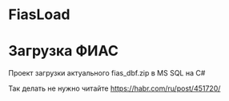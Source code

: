 # FiasLoad
# Загрузка ФИАС
Проект загрузки актуального fias_dbf.zip в MS SQL на C#

Так делать не нужно
читайте
https://habr.com/ru/post/451720/